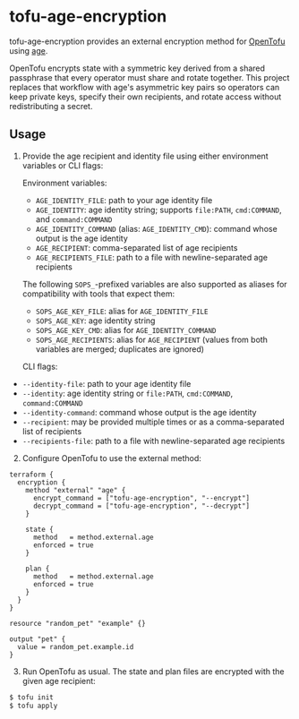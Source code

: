 # tofu-age-encryption

tofu-age-encryption provides an external encryption method for [OpenTofu](https://opentofu.org/) using [age](https://age-encryption.org/).

OpenTofu encrypts state with a symmetric key derived from a shared passphrase that every operator must share and rotate together. This project replaces that workflow with age's asymmetric key pairs so operators can keep private keys, specify their own recipients, and rotate access without redistributing a secret.

## Usage

1. Provide the age recipient and identity file using either environment variables or CLI flags:

   Environment variables:
   - `AGE_IDENTITY_FILE`: path to your age identity file
   - `AGE_IDENTITY`: age identity string; supports `file:PATH`, `cmd:COMMAND`, and `command:COMMAND`
   - `AGE_IDENTITY_COMMAND` (alias: `AGE_IDENTITY_CMD`): command whose output is the age identity
   - `AGE_RECIPIENT`: comma-separated list of age recipients
   - `AGE_RECIPIENTS_FILE`: path to a file with newline-separated age recipients

   The following `SOPS_`-prefixed variables are also supported as aliases for compatibility with tools that expect them:
   - `SOPS_AGE_KEY_FILE`: alias for `AGE_IDENTITY_FILE`
   - `SOPS_AGE_KEY`: age identity string
   - `SOPS_AGE_KEY_CMD`: alias for `AGE_IDENTITY_COMMAND`
   - `SOPS_AGE_RECIPIENTS`: alias for `AGE_RECIPIENT` (values from both variables are merged; duplicates are ignored)

   CLI flags:

- `--identity-file`: path to your age identity file
- `--identity`: age identity string or `file:PATH`, `cmd:COMMAND`, `command:COMMAND`
- `--identity-command`: command whose output is the age identity
- `--recipient`: may be provided multiple times or as a comma-separated list of recipients
- `--recipients-file`: path to a file with newline-separated age recipients

2. Configure OpenTofu to use the external method:

```hcl
terraform {
  encryption {
    method "external" "age" {
      encrypt_command = ["tofu-age-encryption", "--encrypt"]
      decrypt_command = ["tofu-age-encryption", "--decrypt"]
    }

    state {
      method   = method.external.age
      enforced = true
    }

    plan {
      method   = method.external.age
      enforced = true
    }
  }
}

resource "random_pet" "example" {}

output "pet" {
  value = random_pet.example.id
}
```

3. Run OpenTofu as usual. The state and plan files are encrypted with the given age recipient:

```sh
$ tofu init
$ tofu apply
```
